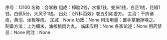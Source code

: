 序号：13100
名称：合掌散
组成：樟脑2钱，水银1钱，蛇床1钱，白芷1钱，花椒1钱，白矾5分，大风子1钱。
出处：《外科百效》卷五引如虚方。
主治：干疥诸疮，黄泡、坐板等疮。
加减：None
功效：None
用法用量：置手掌磨擦嗅之。
制备方法：上为细末，油核桃肉为丸。
临床应用：None
各家论述：None
用药禁忌：None
附注：None
